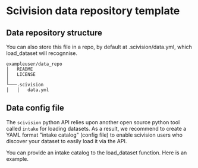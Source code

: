 # Scivision data repository template



## Data repository structure

You can also store this file in a repo, by default at .scivision/data.yml, which load_dataset will recognnise.

```
exampleuser/data_repo
│   README           
│   LICENSE          
│   
└───.scivision
│   │   data.yml     
```

## Data config file

The `scivision` python API relies upon another open source python tool called `intake` for loading datasets. As a result, we recommend to create a YAML format "intake catalog" (config file) to enable scivision users who discover your dataset to easily load it via the API.

You can provide an intake catalog to the load_dataset function. Here is an example.